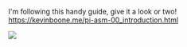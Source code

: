 I'm following this handy guide, give it a look or two!
https://kevinboone.me/pi-asm-00_introduction.html

![](https://storage.sekai.best/sekai-jp-assets/character/member/res019_no034_rip/card_after_training.png)
